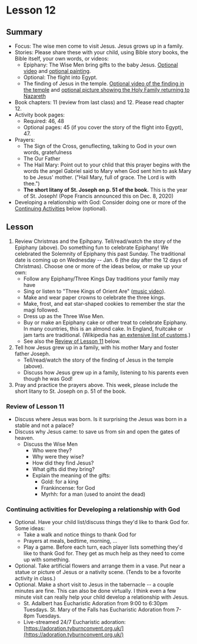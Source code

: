 # Lesson 12
## Summary
- Focus: The wise men come to visit Jesus.  Jesus grows up in a family.
- Stories:  Please share these with your child, using Bible story books, the Bible itself, your own words, or videos: 
  - Epiphany: The Wise Men bring gifts to the baby Jesus.  [Optional video](https://www.youtube.com/watch?v=NWk8WCOdnV4) and [optional painting](https://en.wikipedia.org/wiki/Adoration_of_the_Magi#/media/File:Vel%C3%A1zquez_-_Adoraci%C3%B3n_de_los_Reyes_(Museo_del_Prado,_1619).jpg).  
  - Optional: The flight into Egypt.
  - The finding of Jesus in the temple.  [Optional video of the finding in the temple](https://youtu.be/j2vH6h8JR4k) and [optional picture showing the Holy Family returning to Nazareth](http://www.wikiart.org/en/rembrandt/christ-returning-from-the-temple-with-his-parents-1654)
- Book chapters: 11 (review from last class) and 12.  Please read chapter 12.
- Activity book pages: 
  - Required: 46, 48
  - Optional pages: 45 (if you cover the story of the flight into Egypt), 47.  
- Prayers:
  - The Sign of the Cross, genuflecting, talking to God in your own words, gratefulness
  - The Our Father
  - The Hail Mary: Point out to your chlid that this prayer begins with the words the angel Gabriel said to Mary when God sent him to ask Mary to be Jesus' mother. ("Hail Mary, full of grace.  The Lord is with thee.")  
  - **The short litany of St. Joseph on p. 51 of the book.**  This is the year of St. Joseph!  (Pope Francis announced this on Dec. 8, 2020)
- Developing a relationship with God: Consider doing one or more of the [Continuing Activities](#ContinuingActivities) below (optional).

## Lesson
1. Review Christmas and the Epihpany.  Tell/read/watch the story of the Epiphany (above).  Do something fun to celebrate Epiphany!  We celebrated the Solemnity of Epiphany this past Sunday.  The traditional date is coming up on Wednesday -- Jan. 6 (the day after the 12 days of Christmas).  Choose one or more of the ideas below, or make up your own:
      - Follow any Epiphany/Three Kings Day traditions your family may have
      - Sing or listen to "Three Kings of Orient Are" ([music video](https://youtu.be/sJpecRI_0wY)).
      - Make and wear paper crowns to celebrate the three kings.
      - Make, frost, and eat star-shaped cookies to remember the star the magi followed.
      - Dress up as the Three Wise Men.
      - Buy or make an Epiphany cake or other treat to celebrate Epiphany.  In many countries, this is an almond cake.  In England, fruitcake or jam tarts are traditional. (Wikipedia has [an extensive list of customs](https://en.wikipedia.org/wiki/Epiphany_(holiday)#National_and_local_customs).)
      - See also the [Review of Lesson 11](#Review) below.
2. Tell how Jesus grew up in a family, with his mother Mary and foster father Joseph.  
    - Tell/read/watch the story of the finding of Jesus in the temple (above).
    - Discuss how Jesus grew up in a family, listening to his parents even though he was God!
3. Pray and practice the prayers above.  This week, please include the short litany to St. Joseph on p. 51 of the book.

### <a name="Review"> Review of Lesson 11</a>
- Discuss where Jesus was born.  Is it surprising the Jesus was born in a stable and not a palace?
- Discuss why Jesus came: to save us from sin and open the gates of heaven.
   - Discuss the Wise Men
       - Who were they?
       - Why were they wise?
       - How did they find Jesus?
       - What gifts did they bring?
       - Explain the meaning of the gifts:
            - Gold: for a king
            - Frankincense: for God
            - Myrhh: for a man (used to anoint the dead)
  
### <a name="ContinuingActivities"> Continuing activities for Developing a relationship with God </a>
- Optional. Have your child list/discuss things they'd like to thank God for.  Some ideas:
    - Take a walk and notice things to thank God for
    - Prayers at meals, bedtime, morning, ...
    - Play a game.  Before each turn, each player lists something they'd like to thank God for.  They get as much help as they need to come up with something.
 - Optional. Take artificial flowers and arrange them in a vase.  Put near a statue or picture of Jesus or a nativity scene.  (Tends to be a fovorite activity in class.)
 - Optional. Make a short visit to Jesus in the tabernacle -- a couple minutes are fine.  This can also be done virtually.  I think even a few minute visit can really help your child develop a relationship with Jesus.  
    - St. Adalbert has Eucharistic Adoration from 9:00 to 6:30pm Tuesdays.  St. Mary of the Falls has Eucharistic Adoration from 7-8pm Tuesdays.  
    - Live-streamed 24/7 Eucharistic adoration: [https://adoration.tyburnconvent.org.uk/](https://adoration.tyburnconvent.org.uk/)



